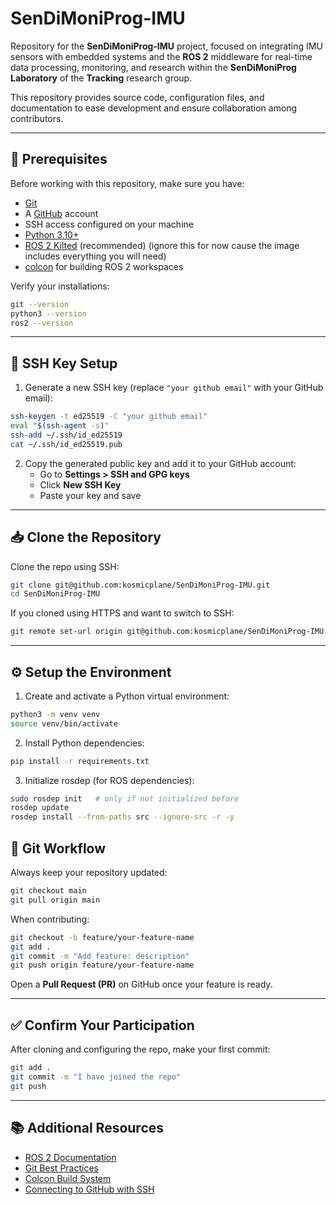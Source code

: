# SenDiMoniProg-IMU

Repository for the **SenDiMoniProg-IMU** project, focused on integrating IMU sensors with embedded systems and the **ROS 2** middleware for real-time data processing, monitoring, and research within the **SenDiMoniProg Laboratory** of the **Tracking** research group.  

This repository provides source code, configuration files, and documentation to ease development and ensure collaboration among contributors.

---

## 🚀 Prerequisites

Before working with this repository, make sure you have: 

- [Git](https://git-scm.com/)  
- A [GitHub](https://github.com/) account  
- SSH access configured on your machine  
- [Python 3.10+](https://www.python.org/downloads/)  
- [ROS 2 Kilted](https://docs.ros.org/en/kilted/Installation.html) (recommended) (ignore this for now cause the image includes everything you will need)
- [colcon](https://colcon.readthedocs.io/en/released/) for building ROS 2 workspaces  

Verify your installations:

```bash
git --version
python3 --version
ros2 --version
```

---

## 🔑 SSH Key Setup

1. Generate a new SSH key (replace `"your github email"` with your GitHub email):

```bash
ssh-keygen -t ed25519 -C "your github email"
eval "$(ssh-agent -s)"
ssh-add ~/.ssh/id_ed25519
cat ~/.ssh/id_ed25519.pub
```

2. Copy the generated public key and add it to your GitHub account:  
   - Go to **Settings > SSH and GPG keys**  
   - Click **New SSH Key**  
   - Paste your key and save

---

## 📥 Clone the Repository

Clone the repo using SSH:

```bash
git clone git@github.com:kosmicplane/SenDiMoniProg-IMU.git
cd SenDiMoniProg-IMU
```

If you cloned using HTTPS and want to switch to SSH:

```bash
git remote set-url origin git@github.com:kosmicplane/SenDiMoniProg-IMU.git
```

---

## ⚙️ Setup the Environment

1. Create and activate a Python virtual environment:

```bash
python3 -m venv venv
source venv/bin/activate
```

2. Install Python dependencies:

```bash
pip install -r requirements.txt
```

3. Initialize rosdep (for ROS dependencies):

```bash
sudo rosdep init   # only if not initialized before
rosdep update
rosdep install --from-paths src --ignore-src -r -y
```
## 📌 Git Workflow

Always keep your repository updated:

```bash
git checkout main
git pull origin main
```

When contributing:

```bash
git checkout -b feature/your-feature-name
git add .
git commit -m "Add feature: description"
git push origin feature/your-feature-name
```

Open a **Pull Request (PR)** on GitHub once your feature is ready.

---

## ✅ Confirm Your Participation

After cloning and configuring the repo, make your first commit:

```bash
git add .
git commit -m "I have joined the repo"
git push
```

---

## 📚 Additional Resources

- [ROS 2 Documentation](https://docs.ros.org/en/humble/)  
- [Git Best Practices](https://nvie.com/posts/a-successful-git-branching-model/)  
- [Colcon Build System](https://colcon.readthedocs.io/en/released/)  
- [Connecting to GitHub with SSH](https://docs.github.com/en/authentication/connecting-to-github-with-ssh)
